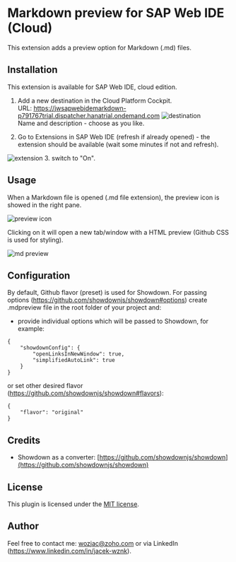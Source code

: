 # Markdown preview for SAP Web IDE (Cloud)
This extension adds a preview option for Markdown (.md) files.

## Installation
This extension is available for SAP Web IDE, cloud edition.

1. Add a new destination in the Cloud Platform Cockpit.  
URL: https://jwsapwebidemarkdown-p791767trial.dispatcher.hanatrial.ondemand.com
![destination](https://www.mediafire.com/convkey/1d5d/4x2to18b0343lo46g.jpg)  
Name and description - choose as you like.

2. Go to Extensions in SAP Web IDE (refresh if already opened) - the extension should be available 
(wait some minutes if not and refresh). 

![extension](https://www.mediafire.com/convkey/76de/891ulbc2r0y8yjf6g.jpg)
3. switch to "On". 

## Usage
When a Markdown file is opened (.md file extension), the preview icon is showed in the right pane.

![preview icon](https://www.mediafire.com/convkey/ef92/3c9vxtc19z74b8f6g.jpg)

Clicking on it will open a new tab/window with a HTML preview (Github CSS is used for styling).

![md preview](https://www.mediafire.com/convkey/cae3/lm4qlrkctwwy23v6g.jpg)

## Configuration
By default, Github flavor (preset) is used for Showdown. For passing options (https://github.com/showdownjs/showdown#options) create 
.mdpreview file in the root folder of your project and:  
- provide individual options which will be passed to Showdown, for example:  
```
{
	"showdownConfig": {
		"openLinksInNewWindow": true,
		"simplifiedAutoLink": true
	}
}
```
or set other desired flavor (https://github.com/showdownjs/showdown#flavors):  
```
{
	"flavor": "original"
}
```

## Credits
- Showdown as a converter: [https://github.com/showdownjs/showdown](https://github.com/showdownjs/showdown)

## License
This plugin is licensed under the [MIT license](http://opensource.org/licenses/MIT).

## Author
Feel free to contact me: wozjac@zoho.com or via LinkedIn (https://www.linkedin.com/in/jacek-wznk).
